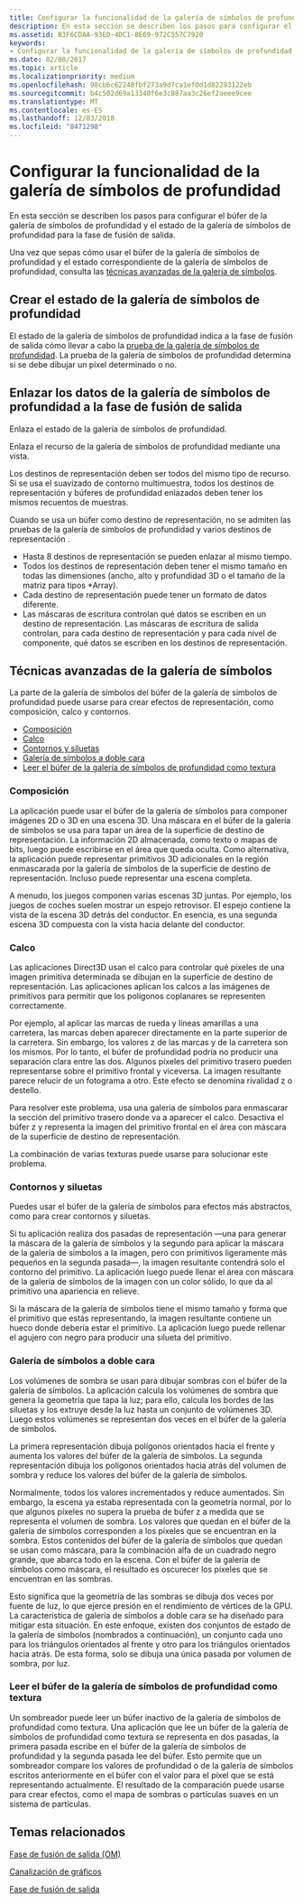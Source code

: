 ```yaml
---
title: Configurar la funcionalidad de la galería de símbolos de profundidad
description: En esta sección se describen los pasos para configurar el búfer de la galería de símbolos de profundidad y el estado de la galería de símbolos de profundidad para la fase de fusión de salida.
ms.assetid: B3F6CDAA-93ED-4DC1-8E69-972C557C7920
keywords:
- Configurar la funcionalidad de la galería de símbolos de profundidad
ms.date: 02/08/2017
ms.topic: article
ms.localizationpriority: medium
ms.openlocfilehash: 98cb6c62248fbf273a9d7ca1ef0d1d82293122eb
ms.sourcegitcommit: b4c502d69a13340f6e3c887aa3c26ef2aeee9cee
ms.translationtype: MT
ms.contentlocale: es-ES
ms.lasthandoff: 12/03/2018
ms.locfileid: "8471298"
---
```

# <a name="span-iddirect3dconceptsconfiguringdepth-stencilfunctionalityspanconfiguring-depth-stencil-functionality"></a><span id="direct3dconcepts.configuring_depth-stencil_functionality"></span>Configurar la funcionalidad de la galería de símbolos de profundidad


En esta sección se describen los pasos para configurar el búfer de la galería de símbolos de profundidad y el estado de la galería de símbolos de profundidad para la fase de fusión de salida.

Una vez que sepas cómo usar el búfer de la galería de símbolos de profundidad y el estado correspondiente de la galería de símbolos de profundidad, consulta las [técnicas avanzadas de la galería de símbolos](#advanced-stencil-techniques).

## <a name="span-idcreatedepthstencilstatespanspan-idcreatedepthstencilstatespanspan-idcreatedepthstencilstatespancreate-depth-stencil-state"></a><span id="Create_Depth_Stencil_State"></span><span id="create_depth_stencil_state"></span><span id="CREATE_DEPTH_STENCIL_STATE"></span>Crear el estado de la galería de símbolos de profundidad


El estado de la galería de símbolos de profundidad indica a la fase de fusión de salida cómo llevar a cabo la [prueba de la galería de símbolos de profundidad](https://msdn.microsoft.com/library/windows/desktop/bb205120). La prueba de la galería de símbolos de profundidad determina si se debe dibujar un píxel determinado o no.

## <a name="span-idbinddepthstenciltotheomstagespanspan-idbinddepthstenciltotheomstagespanspan-idbinddepthstenciltotheomstagespanbind-depth-stencil-data-to-the-om-stage"></a><span id="Bind_Depth_Stencil_to_the_OM_Stage"></span><span id="bind_depth_stencil_to_the_om_stage"></span><span id="BIND_DEPTH_STENCIL_TO_THE_OM_STAGE"></span>Enlazar los datos de la galería de símbolos de profundidad a la fase de fusión de salida


Enlaza el estado de la galería de símbolos de profundidad.

Enlaza el recurso de la galería de símbolos de profundidad mediante una vista.

Los destinos de representación deben ser todos del mismo tipo de recurso. Si se usa el suavizado de contorno multimuestra, todos los destinos de representación y búferes de profundidad enlazados deben tener los mismos recuentos de muestras.

Cuando se usa un búfer como destino de representación, no se admiten las pruebas de la galería de símbolos de profundidad y varios destinos de representación .

-   Hasta 8 destinos de representación se pueden enlazar al mismo tiempo.
-   Todos los destinos de representación deben tener el mismo tamaño en todas las dimensiones (ancho, alto y profundidad 3D o el tamaño de la matriz para tipos \*Array).
-   Cada destino de representación puede tener un formato de datos diferente.
-   Las máscaras de escritura controlan qué datos se escriben en un destino de representación. Las máscaras de escritura de salida controlan, para cada destino de representación y para cada nivel de componente, qué datos se escriben en los destinos de representación.

## <a name="span-idadvancedstenciltechniquesspanspan-idadvancedstenciltechniquesspanspan-idadvancedstenciltechniquesspanspan-idadvanced-stencil-techniquesspanadvanced-stencil-techniques"></a><span id="Advanced_Stencil_Techniques"></span><span id="advanced_stencil_techniques"></span><span id="ADVANCED_STENCIL_TECHNIQUES"></span><span id="advanced-stencil-techniques"></span>Técnicas avanzadas de la galería de símbolos


La parte de la galería de símbolos del búfer de la galería de símbolos de profundidad puede usarse para crear efectos de representación, como composición, calco y contornos.

-   [Composición](#compositing)
-   [Calco](#decaling)
-   [Contornos y siluetas](#outlines-and-silhouettes)
-   [Galería de símbolos a doble cara](#two-sided-stencil)
-   [Leer el búfer de la galería de símbolos de profundidad como textura](#reading-the-depth-stencil-buffer-as-a-texture)

### <a name="span-idcompositingspanspan-idcompositingspanspan-idcompositingspancompositing"></a><span id="Compositing"></span><span id="compositing"></span><span id="COMPOSITING"></span>Composición

La aplicación puede usar el búfer de la galería de símbolos para componer imágenes 2D o 3D en una escena 3D. Una máscara en el búfer de la galería de símbolos se usa para tapar un área de la superficie de destino de representación. La información 2D almacenada, como texto o mapas de bits, luego puede escribirse en el área que queda oculta. Como alternativa, la aplicación puede representar primitivos 3D adicionales en la región enmascarada por la galería de símbolos de la superficie de destino de representación. Incluso puede representar una escena completa.

A menudo, los juegos componen varias escenas 3D juntas. Por ejemplo, los juegos de coches suelen mostrar un espejo retrovisor. El espejo contiene la vista de la escena 3D detrás del conductor. En esencia, es una segunda escena 3D compuesta con la vista hacia delante del conductor.

### <a name="span-iddecalingspanspan-iddecalingspanspan-iddecalingspandecaling"></a><span id="Decaling"></span><span id="decaling"></span><span id="DECALING"></span>Calco

Las aplicaciones Direct3D usan el calco para controlar qué píxeles de una imagen primitiva determinada se dibujan en la superficie de destino de representación. Las aplicaciones aplican los calcos a las imágenes de primitivos para permitir que los polígonos coplanares se representen correctamente.

Por ejemplo, al aplicar las marcas de rueda y líneas amarillas a una carretera, las marcas deben aparecer directamente en la parte superior de la carretera. Sin embargo, los valores z de las marcas y de la carretera son los mismos. Por lo tanto, el búfer de profundidad podría no producir una separación clara entre las dos. Algunos píxeles del primitivo trasero pueden representarse sobre el primitivo frontal y viceversa. La imagen resultante parece relucir de un fotograma a otro. Este efecto se denomina rivalidad z o destello.

Para resolver este problema, usa una galería de símbolos para enmascarar la sección del primitivo trasero donde va a aparecer el calco. Desactiva el búfer z y representa la imagen del primitivo frontal en el área con máscara de la superficie de destino de representación.

La combinación de varias texturas puede usarse para solucionar este problema.

### <a name="span-idoutlinesandsilhouettesspanspan-idoutlinesandsilhouettesspanspan-idoutlinesandsilhouettesspanspan-idoutlines-and-silhouettesoutlines-and-silhouettes"></a><span id="Outlines_and_Silhouettes"></span><span id="outlines_and_silhouettes"></span><span id="OUTLINES_AND_SILHOUETTES"></span><span id="outlines-and-silhouettes">Contornos y siluetas

Puedes usar el búfer de la galería de símbolos para efectos más abstractos, como para crear contornos y siluetas.

Si tu aplicación realiza dos pasadas de representación —una para generar la máscara de la galería de símbolos y la segundo para aplicar la máscara de la galería de símbolos a la imagen, pero con primitivos ligeramente más pequeños en la segunda pasada—, la imagen resultante contendrá solo el contorno del primitivo. La aplicación luego puede llenar el área con máscara de la galería de símbolos de la imagen con un color sólido, lo que da al primitivo una apariencia en relieve.

Si la máscara de la galería de símbolos tiene el mismo tamaño y forma que el primitivo que estás representando, la imagen resultante contiene un hueco donde debería estar el primitivo. La aplicación luego puede rellenar el agujero con negro para producir una silueta del primitivo.

### <a name="span-idtwosidedstencilspanspan-idtwosidedstencilspanspan-idtwosidedstencilspantwo-sided-stencil"></a><span id="Two_Sided_Stencil"></span><span id="two_sided_stencil"></span><span id="TWO_SIDED_STENCIL"></span>Galería de símbolos a doble cara

Los volúmenes de sombra se usan para dibujar sombras con el búfer de la galería de símbolos. La aplicación calcula los volúmenes de sombra que genera la geometría que tapa la luz; para ello, calcula los bordes de las siluetas y los extruye desde la luz hasta un conjunto de volúmenes 3D. Luego estos volúmenes se representan dos veces en el búfer de la galería de símbolos.

La primera representación dibuja polígonos orientados hacia el frente y aumenta los valores del búfer de la galería de símbolos. La segunda representación dibuja los polígonos orientados hacia atrás del volumen de sombra y reduce los valores del búfer de la galería de símbolos.

Normalmente, todos los valores incrementados y reduce aumentados. Sin embargo, la escena ya estaba representada con la geometría normal, por lo que algunos píxeles no supera la prueba de búfer z a medida que se representa el volumen de sombra. Los valores que quedan en el búfer de la galería de símbolos corresponden a los píxeles que se encuentran en la sombra. Estos contenidos del búfer de la galería de símbolos que quedan se usan como máscara, para la combinación alfa de un cuadrado negro grande, que abarca todo en la escena. Con el búfer de la galería de símbolos como máscara, el resultado es oscurecer los píxeles que se encuentran en las sombras.

Esto significa que la geometría de las sombras se dibuja dos veces por fuente de luz, lo que ejerce presión en el rendimiento de vértices de la GPU. La característica de galería de símbolos a doble cara se ha diseñado para mitigar esta situación. En este enfoque, existen dos conjuntos de estado de la galería de símbolos (nombrados a continuación), un conjunto cada uno para los triángulos orientados al frente y otro para los triángulos orientados hacia atrás. De esta forma, solo se dibuja una única pasada por volumen de sombra, por luz.

### <a name="span-idreadingthedepth-stencilbufferasatexturespanspan-idreadingthedepth-stencilbufferasatexturespanspan-idreadingthedepth-stencilbufferasatexturespanspan-idreading-the-depth-stencil-buffer-as-a-texturespanreading-the-depth-stencil-buffer-as-a-texture"></a><span id="Reading_the_Depth-Stencil_Buffer_as_a_Texture"></span><span id="reading_the_depth-stencil_buffer_as_a_texture"></span><span id="READING_THE_DEPTH-STENCIL_BUFFER_AS_A_TEXTURE"></span><span id="reading-the-depth-stencil-buffer-as-a-texture"></span>Leer el búfer de la galería de símbolos de profundidad como textura

Un sombreador puede leer un búfer inactivo de la galería de símbolos de profundidad como textura. Una aplicación que lee un búfer de la galería de símbolos de profundidad como textura se representa en dos pasadas, la primera pasada escribe en el búfer de la galería de símbolos de profundidad y la segunda pasada lee del búfer. Esto permite que un sombreador compare los valores de profundidad o de la galería de símbolos escritos anteriormente en el búfer con el valor para el píxel que se está representando actualmente. El resultado de la comparación puede usarse para crear efectos, como el mapa de sombras o partículas suaves en un sistema de partículas.

## <a name="span-idrelated-topicsspanrelated-topics"></a><span id="related-topics"></span>Temas relacionados


[Fase de fusión de salida (OM)](output-merger-stage--om-.md)

[Canalización de gráficos](graphics-pipeline.md)

[Fase de fusión de salida](https://msdn.microsoft.com/library/windows/desktop/bb205120)
